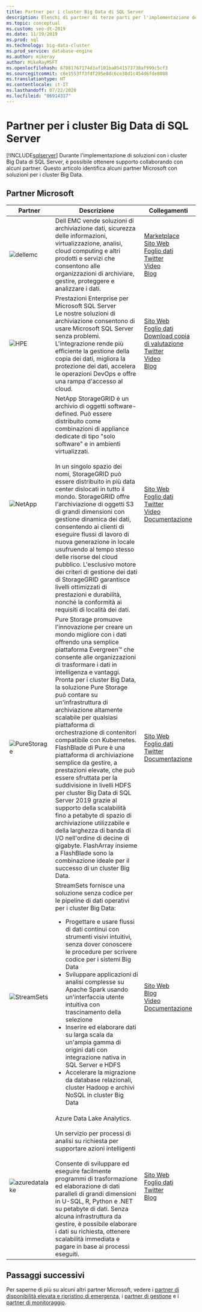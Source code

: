 ```yaml
---
title: Partner per i cluster Big Data di SQL Server
description: Elenchi di partner di terze parti per l'implementazione dei cluster Big Data di SQL Server.
ms.topic: conceptual
ms.custom: seo-dt-2019
ms.date: 11/19/2019
ms.prod: sql
ms.technology: big-data-cluster
ms.prod_service: database-engine
ms.author: mikeray
author: MikeRayMSFT
ms.openlocfilehash: 67881767174d3af101ba0541573730af999c5cf3
ms.sourcegitcommit: c8e1553ff3fdf295e8dc6ce30d1c454d6fde8088
ms.translationtype: HT
ms.contentlocale: it-IT
ms.lasthandoff: 07/22/2020
ms.locfileid: "86914317"
---
```

# <a name="sql-server-big-data-clusters-partners"></a>Partner per i cluster Big Data di SQL Server
[!INCLUDE[sqlserver](../includes/applies-to-version/sqlserver.md)]
Durante l'implementazione di soluzioni con i cluster Big Data di SQL Server, è possibile ottenere supporto collaborando con alcuni partner. Questo articolo identifica alcuni partner Microsoft con soluzioni per i cluster Big Data.

## <a name="our-partners"></a>Partner Microsoft

| Partner | Descrizione | Collegamenti |
| --- | --- | --- |
|![dellemc][1] |Dell EMC vende soluzioni di archiviazione dati, sicurezza delle informazioni, virtualizzazione, analisi, cloud computing e altri prodotti e servizi che consentono alle organizzazioni di archiviare, gestire, proteggere e analizzare i dati.|[Marketplace][dellemc_marketplace]<br>[Sito Web][dellemc_website]<br>[Foglio dati][dellemc_datasheet]<br>[Twitter][dellemc_twitter]<br>[Video][dellemc_youtube]<br>[Blog][dellemc_blog] |
|![HPE][2] |Prestazioni Enterprise per Microsoft SQL Server<br>Le nostre soluzioni di archiviazione consentono di usare Microsoft SQL Server senza problemi. L'integrazione rende più efficiente la gestione della copia dei dati, migliora la protezione dei dati, accelera le operazioni DevOps e offre una rampa d'accesso al cloud.|[Sito Web][hpe_website]<br>[Foglio dati][hpe_datasheet]<br>[Download copia di valutazione][hpe_download]<br>[Twitter][hpe_twitter]<br>[Video][hpe_youtube]<br>[Blog][hpe_download]|
|![NetApp][3] |NetApp StorageGRID è un archivio di oggetti software-defined. Può essere distribuito come combinazioni di appliance dedicate di tipo "solo software" e in ambienti virtualizzati.<br/><br/>In un singolo spazio dei nomi, StorageGRID può essere distribuito in più data center dislocati in tutto il mondo. StorageGRID offre l'archiviazione di oggetti S3 di grandi dimensioni con gestione dinamica dei dati, consentendo ai clienti di eseguire flussi di lavoro di nuova generazione in locale usufruendo al tempo stesso delle risorse del cloud pubblico. L'esclusivo motore dei criteri di gestione dei dati di StorageGRID garantisce livelli ottimizzati di prestazioni e durabilità, nonché la conformità ai requisiti di località dei dati. |[Sito Web][netapp_website]<br>[Foglio dati][netapp_datasheet]<br>[Twitter][netapp_twitter]<br>[Video][netapp_youtube]<br>[Documentazione][netapp_docs]|
|![PureStorage][5] |Pure Storage promuove l'innovazione per creare un mondo migliore con i dati offrendo una semplice piattaforma Evergreen&trade; che consente alle organizzazioni di trasformare i dati in intelligenza e vantaggi.  Pronta per i cluster Big Data, la soluzione Pure Storage può contare su un'infrastruttura di archiviazione altamente scalabile per qualsiasi piattaforma di orchestrazione di contenitori compatibile con Kubernetes. FlashBlade di Pure è una piattaforma di archiviazione semplice da gestire, a prestazioni elevate, che può essere sfruttata per la suddivisione in livelli HDFS per cluster Big Data di SQL Server 2019 grazie al supporto della scalabilità fino a petabyte di spazio di archiviazione utilizzabile e della larghezza di banda di I/O nell'ordine di decine di gigabyte. FlashArray insieme a FlashBlade sono la combinazione ideale per il successo di un cluster Big Data. |[Sito Web][purestorage_website]<br>[Foglio dati][purestorage_datasheet]<br>[Twitter][purestorage_twitter]<br>[Documentazione][purestorage_docs]|
|![StreamSets][4] |StreamSets fornisce una soluzione senza codice per le pipeline di dati operativi per i cluster Big Data: <br/><ul><li> Progettare e usare flussi di dati continui con strumenti visivi intuitivi, senza dover conoscere le procedure per scrivere codice per i sistemi Big Data</li><li>Sviluppare applicazioni di analisi complesse su Apache Spark usando un'interfaccia utente intuitiva con trascinamento della selezione </li><li>Inserire ed elaborare dati su larga scala da un'ampia gamma di origini dati con integrazione nativa in SQL Server e HDFS</li><li>Accelerare la migrazione da database relazionali, cluster Hadoop e archivi NoSQL in cluster Big Data</li></ul>   | [Sito Web][streamsets_website]<br>[Blog][streamsets_blog]<br>[Video][streamsets_youtube]<br>[Documentazione][streamsets_docs]|
|![azuredatalake][6] |Azure Data Lake Analytics.<br><br>Un servizio per processi di analisi su richiesta per supportare azioni intelligenti<br><br>Consente di sviluppare ed eseguire facilmente programmi di trasformazione ed elaborazione di dati paralleli di grandi dimensioni in U-SQL, R, Python e .NET su petabyte di dati. Senza alcuna infrastruttura da gestire, è possibile elaborare i dati su richiesta, ottenere scalabilità immediata e pagare in base ai processi eseguiti.|[Sito Web][azuredatalake_website]<br>[Foglio dati](/azure/data-lake-analytics/data-lake-analytics-overview/)<br>[Twitter][azuredatalake_twitter]<br>[Blog][azuredatalake_blog]|

## <a name="next-steps"></a>Passaggi successivi
Per saperne di più su alcuni altri partner Microsoft, vedere i [partner di disponibilità elevata e ripristino di emergenza][hadr_partners], i [partner di gestione][management_partners] e i [partner di monitoraggio][monitor_partners].

<!--Image references-->
[1]: ./media/partner-hadr-sql-server/dellemc.png
[2]: ./media/partner-hadr-sql-server/hpe.png
[3]: ./media/partner-hadr-sql-server/netapp-logo.png
[4]: ./media/partner-hadr-sql-server/streamsets-logo.png
[5]: ./media/partner-hadr-sql-server/purestorage-logo.png
[6]: ./media/partner-hadr-sql-server/azure-datalake-analytics.png

<!--Article links-->
[hadr_partners]: ./partner-hadr-sql-server.md
[management_partners]: ./partner-management-sql-server.md
[monitor_partners]: ./partner-monitor-sql-server.md

<!--Website links -->
[dellemc_website]:http://www.dellemc.com
[hpe_website]: https://www.hpe.com/us/en/product-catalog/detail/pip.376220.html
[azuredatalake_website]:https://azure.microsoft.com/services/data-lake-analytics
[netapp_website]: https://www.netapp.com/us/products/data-management-software/object-storage-grid-sds.aspx
[streamsets_website]: https://streamsets.com/
[purestorage_website]: https://www.purestorage.com/


<!--Get Started Links-->

<!--Datasheet Links-->
[dellemc_datasheet]:https://www.dellemc.com/en-be/collaterals/unauth/data-sheets/products/storage/h15963-ss-isilon-all-flash.pdf
[hpe_datasheet]:https://www.hpe.com/h20195/v2/default.aspx?cc=us&lc=en&oid=376220
[netapp_datasheet]:https://www.netapp.com/us/media/ds-3613.pdf
[purestorage_datasheet]:https://www.purestorage.com/content/dam/pdf/en/datasheets/ds-pure-service-orchestrator.pdf

<!--Marketplace Links -->
[dellemc_marketplace]:https://azuremarketplace.microsoft.com/marketplace/apps/dellemc.dell-emc-avamar-virtual-edition

<!--YouTube links-->
[dellemc_youtube]:https://www.youtube.com/watch?v=_52Y-qDKT-4
[hpe_youtube]:https://www.hpe.com/h22228/video-gallery/us/en/products/data-storage-hybrid-cloud/storage-multi/95fd26db-e6ea-44ca-b727-c84d2ef1d446/big-data-clusters-and-hpe-storage-for-microsoft-sql-server-2019/video
[netapp_youtube]:https://www.youtube.com/watch?v=304z8j7aLpc
[streamsets_youtube]:https://www.youtube.com/watch?v=OtNrTBLooBw

<!--Twitter links-->
[dellemc_twitter]:https://twitter.com/dellemc
[hpe_twitter]:https://twitter.com/hpe
[azuredatalake_twitter]:https://twitter.com/azuredatalake
[netapp_twitter]:https://twitter.com/hashtag/storagegrid
[purestorage_twitter]:https://twitter.com/PureStorage

<!--Supported Systems-->
[partner_requirements]:https://www.microsoft.com
[hpe_download]: https://h20392.www2.hpe.com/portal/swdepot/displayProductInfo.do?productNumber=SGLX-DEMO

<!--Blog-->
[hpe_blog]: https://community.hpe.com/t5/Servers-The-Right-Compute/SQL-Server-for-Linux-Is-Here-and-A-New-Chapter-for-Mission/ba-p/6977571#.WiHWW0xFwUE
[dellemc_blog]:https://community.emc.com/people/bonibruno/blog/2019/11/01/using-dell-emc-isilon-with-microsofts-sql-server-big-data-clusters
[azuredatalake_blog]:https://azureinfohub.azurewebsites.net/Service?serviceTitle=Azure%20Data%20Lake%20Analytics
[streamsets_blog]:https://streamsets.com/blog/sentiment-analysis-microsoft-sql-server-2019-big-data-cluster-and-streamsets-dataops-platform/
[purestorage_blog]:https://blog.purestorage.com/storage-as-a-service-for-sql-server-2019-big-data-clusters/

<!--Docs-->
[netapp_docs]:https://blog.netapp.com/microsoft-sql-server-big-data-clusters-with-storagegrid/
[streamsets_docs]:https://streamsets.com/documentation/datacollector/latest/help/datacollector/UserGuide/Destinations/SQLServerBDCBulk.html#concept_hjv_5nn_r3b
[purestorage_docs]:https://www.purestorage.com/pure-folio/docs.html
